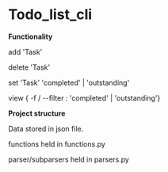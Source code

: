 # Todo_list_cli

**Functionality** 

add 'Task'

delete 'Task'

set 'Task' 'completed' | 'outstanding'

view { -f / --filter : 'completed' | 'outstanding'}

**Project structure**

Data stored in json file.

functions held in functions.py

parser/subparsers held in parsers.py